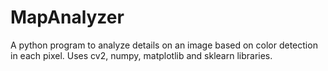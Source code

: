 # MapAnalyzer
A python program to analyze details on an image based on color detection in each pixel. Uses cv2, numpy, matplotlib and sklearn libraries.
